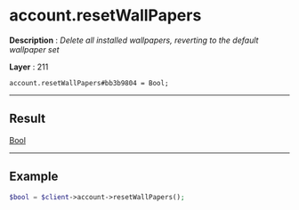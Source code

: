 # account.resetWallPapers

**Description** : *Delete all installed wallpapers, reverting to the default wallpaper set*

**Layer** : 211

```tl
account.resetWallPapers#bb3b9804 = Bool;
```

---

## Result

[Bool](type/Bool)

---

## Example

```php
$bool = $client->account->resetWallPapers();
```